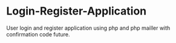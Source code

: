 # Login-Register-Application
User login and register application using php and php mailler with confirmation code future.
